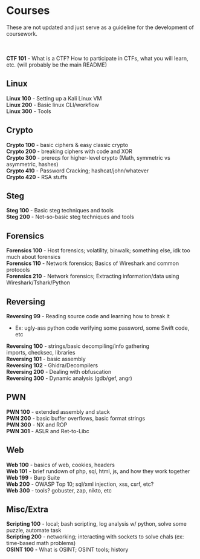 # Courses
These are not updated and just serve as a guideline for the development of coursework. 
<br><br><br>

**CTF 101** - What is a CTF? How to participate in CTFs, what you will learn, etc.  (will probably be the main README)
## Linux
**Linux 100** - Setting up a Kali Linux VM  
**Linux 200** - Basic linux CLI/workflow  
**Linux 300** - Tools  
## Crypto
**Crypto 100** - basic ciphers & easy classic crypto  
**Crypto 200** - breaking ciphers with code and XOR  
**Crypto 300** - prereqs for higher-level crypto (Math, symmetric vs asymmetric, hashes)  
**Crypto 410** - Password Cracking; hashcat/john/whatever  
**Crypto 420** - RSA stuffs  
## Steg
**Steg 100** - Basic steg techniques and tools  
**Steg 200** - Not-so-basic steg techniques and tools  
## Forensics
**Forensics 100** - Host forensics; volatility, binwalk; something else, idk too much about forensics  
**Forensics 110** - Network forensics; Basics of Wireshark and common protocols  
**Forensics 210** - Network forensics; Extracting information/data using Wireshark/Tshark/Python  
## Reversing
**Reversing 99** - Reading source code and learning how to break it  
 - Ex: ugly-ass python code verifying some password, some Swift code, etc
 
**Reversing 100** - strings/basic decompiling/info gathering  
imports, checksec, libraries   
**Reversing 101** - basic assembly  
**Reversing 102** - Ghidra/Decompilers  
**Reversing 200** - Dealing with obfuscation  
**Reversing 300** - Dynamic analysis (gdb/gef, angr)  
## PWN
**PWN 100** - extended assembly and stack  
**PWN 200** - basic buffer overflows, basic format strings  
**PWN 300** - NX and ROP  
**PWN 301** - ASLR and Ret-to-Libc  
## Web
**Web 100** - basics of web, cookies, headers   
**Web 101** - brief rundown of php, sql, html, js, and how they work together  
**Web 199** - Burp Suite  
**Web 200** - OWASP Top 10; sql/xml injection, xss, csrf, etc?  
**Web 300** - tools? gobuster, zap, nikto, etc  
## Misc/Extra  
**Scripting 100** - local; bash scripting, log analysis w/ python, solve some puzzle, automate task  
**Scripting 200** - networking; interacting with sockets to solve chals (ex: time-based math problems)  
**OSINT 100** - What is OSINT; OSINT tools; history   
